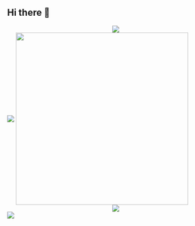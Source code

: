 ## Hi there 👋

<div align="center"> <img src="https://visitor-badge.glitch.me/badge?page_id=sun0225SUN" /> </div>

<img align="center" src="https://skillicons.dev/icons?i={docker,js,html,css,django,python,go,java,cpp,c}&theme=light" />

<img align="center" width="400" src="https://github-readme-stats.vercel.app/api?username=Fucov&theme=transparent&include_all_commits=true&show_icons=true&hide_border=true" />

<div align="center"> <img src="https://github-readme-stats.vercel.app/api/top-langs/?username=sun0225SUN&hide_title=true&hide_border=true&layout=compact&langs_count=6&text_color=000&icon_color=fff&bg_color=0,52fa5a,4dfcff,c64dff&theme=graywhite" /> </div>

<img align="center" src="https://github-readme-stats.vercel.app/api/top-langs/?username=Fucov&theme=transparent&hide_border=true&layout=donut-vertical&langs_count=6" />



<!--
**Fucov/Fucov** is a ✨ _special_ ✨ repository because its `README.md` (this file) appears on your GitHub profile.

Here are some ideas to get you started:

- 🔭 I’m currently working on ...
- 🌱 I’m currently learning ...
- 👯 I’m looking to collaborate on ...
- 🤔 I’m looking for help with ...
- 💬 Ask me about ...
- 📫 How to reach me: ...
- 😄 Pronouns: ...
- ⚡ Fun fact: ...
-->
